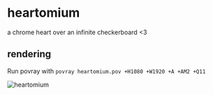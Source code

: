 # heartomium
a chrome heart over an infinite checkerboard &lt;3

## rendering
Run povray with `povray heartomium.pov +H1080 +W1920 +A +AM2 +Q11`

![heartomium](https://raw.githubusercontent.com/discatte/heartomium/main/heartomium.png)
